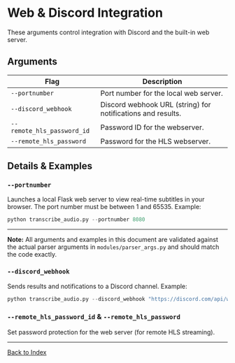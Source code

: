 # Web & Discord Integration

These arguments control integration with Discord and the built-in web server.

## Arguments
| Flag                    | Description                                                      |
|-------------------------|------------------------------------------------------------------|
| `--portnumber`          | Port number for the local web server.                             |
| `--discord_webhook`     | Discord webhook URL (string) for notifications and results.                |
| `--remote_hls_password_id` | Password ID for the webserver.                                 |
| `--remote_hls_password` | Password for the HLS webserver.                                   |

## Details & Examples

### `--portnumber`
Launches a local Flask web server to view real-time subtitles in your browser. The port number must be between 1 and 65535. Example:
```python
python transcribe_audio.py --portnumber 8080
```
---
**Note:** All arguments and examples in this document are validated against the actual parser arguments in `modules/parser_args.py` and should match the code exactly.

### `--discord_webhook`
Sends results and notifications to a Discord channel. Example:
```python
python transcribe_audio.py --discord_webhook "https://discord.com/api/webhooks/1234567890/1234567890"
```

### `--remote_hls_password_id` & `--remote_hls_password`
Set password protection for the web server (for remote HLS streaming).

---
[Back to Index](./index.md)

